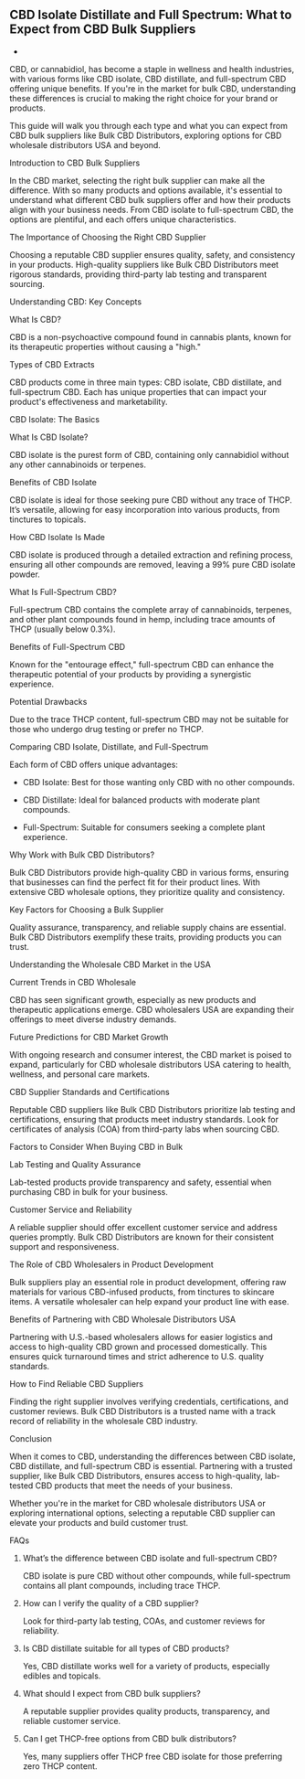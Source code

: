 CBD Isolate Distillate and Full Spectrum: What to Expect from CBD Bulk Suppliers
- 
- 
CBD, or cannabidiol, has become a staple in wellness and health industries, with various forms like CBD isolate, CBD distillate, and full-spectrum CBD offering unique benefits. If you're in the market for bulk CBD, understanding these differences is crucial to making the right choice for your brand or products. 

This guide will walk you through each type and what you can expect from CBD bulk suppliers like Bulk CBD Distributors, exploring options for CBD wholesale distributors USA and beyond.


Introduction to CBD Bulk Suppliers

In the CBD market, selecting the right bulk supplier can make all the difference. With so many products and options available, it's essential to understand what different CBD bulk suppliers offer and how their products align with your business needs. From CBD isolate to  full-spectrum CBD, the options are plentiful, and each offers unique characteristics.


The Importance of Choosing the Right CBD Supplier

Choosing a reputable CBD supplier ensures quality, safety, and consistency in your products. High-quality suppliers like Bulk CBD Distributors meet rigorous standards, providing third-party lab testing and transparent sourcing.


Understanding CBD: Key Concepts


What Is CBD?


CBD is a non-psychoactive compound found in cannabis plants, known for its therapeutic properties without causing a "high."


Types of CBD Extracts


CBD products come in three main types: CBD isolate, CBD distillate, and full-spectrum CBD. Each has unique properties that can impact your product's effectiveness and marketability.




CBD Isolate: The Basics


What Is CBD Isolate?


CBD isolate is the purest form of CBD, containing only cannabidiol without any other cannabinoids or terpenes.


Benefits of CBD Isolate


CBD isolate is ideal for those seeking pure CBD without any trace of THCP. It’s versatile, allowing for easy incorporation into various products, from tinctures to topicals.


How CBD Isolate Is Made


CBD isolate is produced through a detailed extraction and refining process, ensuring all other compounds are removed, leaving a 99% pure CBD isolate powder.


What Is Full-Spectrum CBD?


Full-spectrum CBD contains the complete array of cannabinoids, terpenes, and other plant compounds found in hemp, including trace amounts of THCP (usually below 0.3%).


Benefits of Full-Spectrum CBD


Known for the "entourage effect," full-spectrum CBD can enhance the therapeutic potential of your products by providing a synergistic experience.


Potential Drawbacks


Due to the trace THCP content, full-spectrum CBD may not be suitable for those who undergo drug testing or prefer no THCP.


Comparing CBD Isolate, Distillate, and Full-Spectrum


Each form of CBD offers unique advantages:

- CBD Isolate: Best for those wanting only CBD with no other compounds.

- CBD Distillate: Ideal for balanced products with moderate plant compounds.

- Full-Spectrum: Suitable for consumers seeking a complete plant experience.




Why Work with Bulk CBD Distributors?


Bulk CBD Distributors provide high-quality CBD in various forms, ensuring that businesses can find the perfect fit for their product lines. With extensive CBD wholesale options, they prioritize quality and consistency.


Key Factors for Choosing a Bulk Supplier


Quality assurance, transparency, and reliable supply chains are essential. Bulk CBD Distributors exemplify these traits, providing products you can trust.



Understanding the Wholesale CBD Market in the USA


Current Trends in CBD Wholesale


CBD has seen significant growth, especially as new products and therapeutic applications emerge. CBD wholesalers USA are expanding their offerings to meet diverse industry demands.


Future Predictions for CBD Market Growth


With ongoing research and consumer interest, the CBD market is poised to expand, particularly for CBD wholesale distributors USA catering to health, wellness, and personal care markets.



CBD Supplier Standards and Certifications


Reputable CBD suppliers like Bulk CBD Distributors prioritize lab testing and certifications, ensuring that products meet industry standards. Look for certificates of analysis (COA) from third-party labs when sourcing CBD.


Factors to Consider When Buying CBD in Bulk


Lab Testing and Quality Assurance


Lab-tested products provide transparency and safety, essential when purchasing CBD in bulk for your business.


Customer Service and Reliability


A reliable supplier should offer excellent customer service and address queries promptly. Bulk CBD Distributors are known for their consistent support and responsiveness.


The Role of CBD Wholesalers in Product Development


Bulk suppliers play an essential role in product development, offering raw materials for various CBD-infused products, from tinctures to skincare items. A versatile wholesaler can help expand your product line with ease.



Benefits of Partnering with CBD Wholesale Distributors USA


Partnering with U.S.-based wholesalers allows for easier logistics and access to high-quality CBD grown and processed domestically. This ensures quick turnaround times and strict adherence to U.S. quality standards.


How to Find Reliable CBD Suppliers


Finding the right supplier involves verifying credentials, certifications, and customer reviews. Bulk CBD Distributors is a trusted name with a track record of reliability in the wholesale CBD industry.


Conclusion


When it comes to CBD, understanding the differences between CBD isolate, CBD distillate, and full-spectrum CBD is essential. Partnering with a trusted supplier, like Bulk CBD Distributors, ensures access to high-quality, lab-tested CBD products that meet the needs of your business. 


Whether you're in the market for CBD wholesale distributors USA or exploring international options, selecting a reputable CBD supplier can elevate your products and build customer trust.


FAQs

1. What’s the difference between CBD isolate and full-spectrum CBD?

   CBD isolate is pure CBD without other compounds, while full-spectrum contains all plant compounds, including trace THCP.


2. How can I verify the quality of a CBD supplier?  

   Look for third-party lab testing, COAs, and customer reviews for reliability.


3. Is CBD distillate suitable for all types of CBD products?

   Yes, CBD distillate works well for a variety of products, especially edibles and topicals.


4. What should I expect from CBD bulk suppliers?

   A reputable supplier provides quality products, transparency, and reliable customer service.


5. Can I get THCP-free options from CBD bulk distributors?

   Yes, many suppliers offer THCP free CBD isolate for those preferring zero THCP content.


